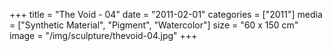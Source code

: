 +++
title = "The Void - 04"
date = "2011-02-01"
categories = ["2011"]
media = ["Synthetic Material", "Pigment", "Watercolor"]
size = "60 x 150 cm"
image = "/img/sculpture/thevoid-04.jpg"
+++

